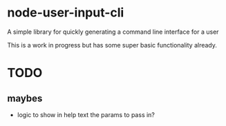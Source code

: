 # node-user-input-cli
A simple library for quickly generating a command line interface for a user

This is a work in progress but has some super basic functionality already.

# TODO

## maybes
* logic to show in help text the params to pass in?
